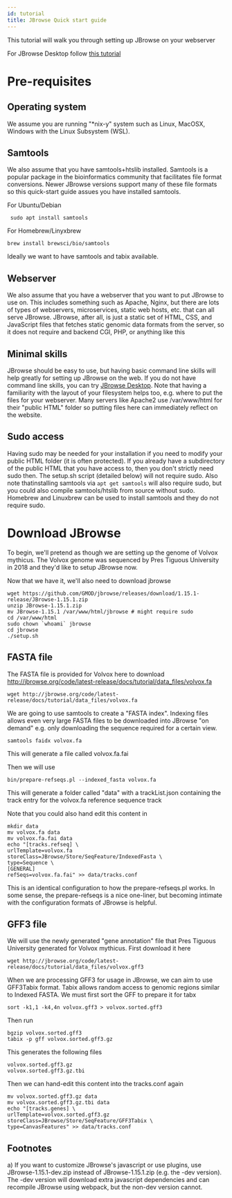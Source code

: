 ```yaml
---
id: tutorial
title: JBrowse Quick start guide
---
```


This tutorial will walk you through setting up JBrowse on your webserver

For JBrowse Desktop follow [this tutorial](jbrowse_desktop.html)


# Pre-requisites

## Operating system

We assume you are running "*nix-y" system such as Linux, MacOSX, Windows with the Linux Subsystem (WSL).

## Samtools

We also assume that you have samtools+htslib installed. Samtools is a popular package in the bioinformatics community that facilitates file format conversions. Newer JBrowse versions support many of these file formats so this quick-start guide assues you have installed samtools.

For Ubuntu/Debian

     sudo apt install samtools

For Homebrew/Linyxbrew

    brew install brewsci/bio/samtools

Ideally we want to have samtools and tabix available.

## Webserver

We also assume that you have a webserver that you want to put JBrowse to use on. This includes something such as Apache, Nginx, but there are lots of types of webservers, microservices, static web hosts, etc. that can all serve JBrowse. JBrowse, after all, is just a static set of HTML, CSS, and JavaScript files that fetches static genomic data formats from the server, so it does not require and backend CGI, PHP, or anything like this

## Minimal skills

JBrowse should be easy to use, but having basic command line skills will help greatly for setting up JBrowse on the web. If you do not have command line skills, you can try [JBrowse Desktop](jbrowse_desktop.html). Note that having a familiarity with the layout of your filesystem helps too, e.g. where to put the files for your webserver. Many servers like Apache2 use /var/www/html for their "public HTML" folder so putting files here can immediately reflect on the website.

## Sudo access

Having sudo may be needed for your installation if you need to modify your public HTML folder (it is often protected). If you already have a subdirectory of the public HTML that you have access to, then you don't strictly need sudo then. The setup.sh script (detailed below) will not require sudo. Also note thatinstalling samtools via `apt get samtools` will also require sudo, but you could also compile samtools/htslib from source without sudo. Homebrew and Linuxbrew can be used to install samtools and they do not require sudo.


# Download JBrowse

To begin, we'll pretend as though we are setting up the genome of Volvox mythicus. The Volvox genome was sequenced by Pres Tiguous University in 2018 and they'd like to setup JBrowse now.

Now that we have it, we'll also need to download jbrowse

    wget https://github.com/GMOD/jbrowse/releases/download/1.15.1-release/JBrowse-1.15.1.zip
    unzip JBrowse-1.15.1.zip
    mv JBrowse-1.15.1 /var/www/html/jbrowse # might require sudo
    cd /var/www/html
    sudo chown `whoami` jbrowse
    cd jbrowse
    ./setup.sh


## FASTA file

 The FASTA file is provided for Volvox here to download http://jbrowse.org/code/latest-release/docs/tutorial/data_files/volvox.fa


    wget http://jbrowse.org/code/latest-release/docs/tutorial/data_files/volvox.fa

We are going to use samtools to create a "FASTA index". Indexing files allows even very large FASTA files to be downloaded into JBrowse "on demand" e.g. only downloading the sequence required for a certain view.

    samtools faidx volvox.fa

This will generate a file called volvox.fa.fai

Then we will use

    bin/prepare-refseqs.pl --indexed_fasta volvox.fa

This will generate a folder called "data" with a trackList.json containing the track entry for the volvox.fa reference sequence track

Note that you could also hand edit this content in

    mkdir data
    mv volvox.fa data
    mv volvox.fa.fai data
    echo "[tracks.refseq] \
    urlTemplate=volvox.fa
    storeClass=JBrowse/Store/SeqFeature/IndexedFasta \
    type=Sequence \
    [GENERAL]
    refSeqs=volvox.fa.fai" >> data/tracks.conf


This is an identical configuration to how the prepare-refseqs.pl works. In some sense, the prepare-refseqs is a nice one-liner, but becoming intimate with the configuration formats of JBrowse is helpful.

## GFF3 file

We will use the newly generated "gene annotation" file that Pres Tiguous University generated for Volvox mythicus. First download it here

    wget http://jbrowse.org/code/latest-release/docs/tutorial/data_files/volvox.gff3

When we are processing GFF3 for usage in JBrowse, we can aim to use GFF3Tabix format. Tabix allows random access to genomic regions similar to Indexed FASTA. We must first sort the GFF to prepare it for tabx


    sort -k1,1 -k4,4n volvox.gff3 > volvox.sorted.gff3

Then run

    bgzip volvox.sorted.gff3
    tabix -p gff volvox.sorted.gff3.gz

This generates the following files

    volvox.sorted.gff3.gz
    volvox.sorted.gff3.gz.tbi


Then we can hand-edit this content into the tracks.conf again

    mv volvox.sorted.gff3.gz data
    mv volvox.sorted.gff3.gz.tbi data
    echo "[tracks.genes] \
    urlTemplate=volvox.sorted.gff3.gz
    storeClass=JBrowse/Store/SeqFeature/GFF3Tabix \
    type=CanvasFeatures" >> data/tracks.conf


## Footnotes

a) If you want to customize JBrowse's javascript or use plugins, use JBrowse-1.15.1-dev.zip instead of JBrowse-1.15.1.zip (e.g. the -dev version). The -dev version will download extra javascript dependencies and can recompile JBrowse using webpack, but the non-dev version cannot.



